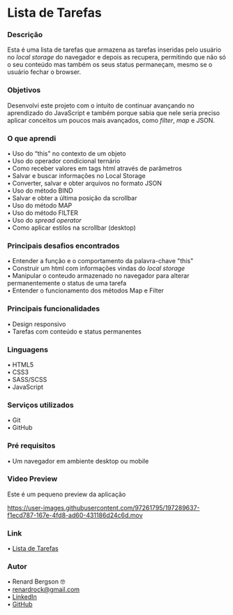 # Lista de Tarefas

### Descrição
Esta é uma lista de tarefas que armazena as tarefas inseridas pelo usuário no <i>local storage</i> do navegador e depois as recupera, permitindo que não só o seu conteúdo mas também os seus status permaneçam, mesmo se o usuário fechar o browser.

### Objetivos
Desenvolvi este projeto com o intuito de continuar avançando no aprendizado do JavaScript e também porque sabia que nele seria preciso aplicar conceitos um poucos mais avançados, como <i>filter</i>, <i>map</i> e JSON.

### O que aprendi
  •	Uso do “this" no contexto de um objeto <br>
  •	Uso do operador condicional ternário <br>
  •	Como receber valores em tags html através de parâmetros <br>
  •	Salvar e buscar informações no Local Storage <br>
  •	Converter, salvar e obter arquivos no formato JSON <br>
  •	Uso do método BIND <br>
  •	Salvar e obter a última posição da scrollbar <br>
  •	Uso do método MAP <br>
  •	Uso do método FILTER <br>
  •	Uso do <i>spread operator</i> <br>
  •	Como aplicar estilos na scrollbar (desktop) <br>
  
### Principais desafios encontrados
  •	Entender a função e o comportamento da palavra-chave "this" <br>
  • Construir um html com informações vindas do <i>local storage</i> <br>
  •	Manipular o conteudo armazenado no navegador para alterar permanentemente o status de uma tarefa <br>
  •	Entender o funcionamento dos métodos Map e Filter <br>
  
### Principais funcionalidades
  •	Design responsivo <br>
  •	Tarefas com conteúdo e status permanentes <br>

### Linguagens
  •	HTML5 <br>
  •	CSS3  <br>
  •	SASS/SCSS  <br>
  •	JavaScript

### Serviços utilizados
  •	Git <br>
  •	GitHub

### Pré requisitos
  •	Um navegador em ambiente desktop ou mobile
  
### Video Preview
Este é um pequeno preview da aplicação <br>

https://user-images.githubusercontent.com/97261795/197289637-f1ecd787-167e-4fd8-ad60-431186d24c6d.mov

### Link
  •	[Lista de Tarefas](https://renardbergson.github.io/lista-de-tarefas/) 

### Autor
  •	Renard Bergson 🤓 <br>
	•	renardrock@gmail.com <br>
	•	[LinkedIn](https://www.linkedin.com/in/renardbergson) <br>
	•	[GitHub](https://www.github.com/renardbergson)
